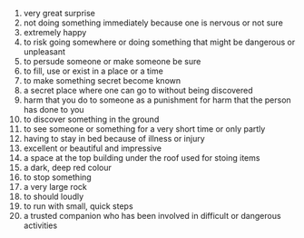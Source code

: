 1. very great surprise
2. not doing something immediately because one is nervous or not sure
3. extremely happy
4. to risk going somewhere or doing something that might be dangerous or unpleasant
5. to persude someone or make someone be sure
6. to fill, use or exist in a place or a time
7. to make something secret become known
8. a secret place where one can go to without being discovered
9. harm that you do to someone as a punishment for harm that the person has done to you
10. to discover something in the ground
11. to see someone or something for a very short time or only partly
12. having to stay in bed because of illness or injury
13. excellent or beautiful and impressive
14. a space at the top building under the roof used for stoing items
15. a dark, deep red colour
16. to stop something
17. a very large rock
18. to should loudly
19. to run with small, quick steps
20. a trusted companion who has been involved in difficult or dangerous activities

